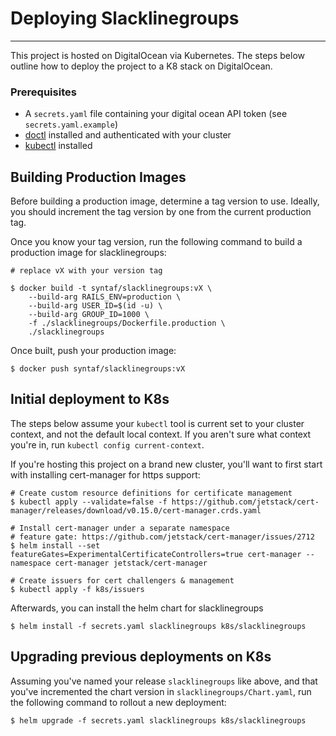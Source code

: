 # Deploying Slacklinegroups
----

This project is hosted on DigitalOcean via Kubernetes. The steps below outline how to deploy the project to a K8 stack on DigitalOcean.

### Prerequisites

- A `secrets.yaml` file containing your digital ocean API token (see `secrets.yaml.example`)
- [doctl](https://github.com/digitalocean/doctl) installed and authenticated with your cluster
- [kubectl](https://kubernetes.io/docs/tasks/tools/install-kubectl/) installed

## Building Production Images

Before building a production image, determine a tag version to use. Ideally, you should increment the tag version by one from the current production tag.

Once you know your tag version, run the following command to build a production image for slacklinegroups:

```
# replace vX with your version tag

$ docker build -t syntaf/slacklinegroups:vX \
    --build-arg RAILS_ENV=production \
    --build-arg USER_ID=$(id -u) \
    --build-arg GROUP_ID=1000 \
    -f ./slacklinegroups/Dockerfile.production \
    ./slacklinegroups
```

Once built, push your production image:

```
$ docker push syntaf/slacklinegroups:vX
```

## Initial deployment to K8s

The steps below assume your `kubectl` tool is current set to your cluster context, and not the default local context. If you aren't sure what context you're in, run `kubectl config current-context`.

If you're hosting this project on a brand new cluster, you'll want to first start with installing cert-manager for https support:

```
# Create custom resource definitions for certificate management
$ kubectl apply --validate=false -f https://github.com/jetstack/cert-manager/releases/download/v0.15.0/cert-manager.crds.yaml

# Install cert-manager under a separate namespace
# feature gate: https://github.com/jetstack/cert-manager/issues/2712
$ helm install --set featureGates=ExperimentalCertificateControllers=true cert-manager --namespace cert-manager jetstack/cert-manager

# Create issuers for cert challengers & management
$ kubectl apply -f k8s/issuers
```

Afterwards, you can install the helm chart for slacklinegroups

```
$ helm install -f secrets.yaml slacklinegroups k8s/slacklinegroups
```

## Upgrading previous deployments on K8s

Assuming you've named your release `slacklinegroups` like above, and that you've incremented the chart version in `slacklinegroups/Chart.yaml`, run the following command to rollout a new deployment:

```
$ helm upgrade -f secrets.yaml slacklinegroups k8s/slacklinegroups
```